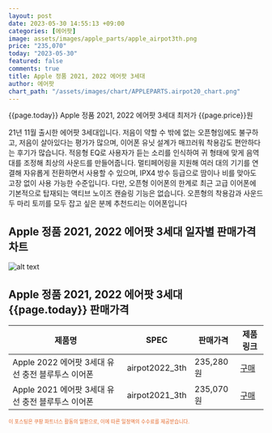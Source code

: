 ```yaml
---
layout: post
date: 2023-05-30 14:55:13 +09:00
categories: [에어팟]
image: assets/images/apple_parts/apple_airpot3th.png
price: "235,070"
today: "2023-05-30"
featured: false
comments: true
title: Apple 정품 2021, 2022 에어팟 3세대
author: 에어팟
chart_path: "/assets/images/chart/APPLEPARTS.airpot20_chart.png"
---
```


{{page.today}} Apple 정품 2021, 2022 에어팟 3세대 최저가 {{page.price}}원

21년 11월 출시한 에어팟 3세대입니다.
저음이 약할 수 밖에 없는 오픈형임에도 불구하고, 저음이 살아있다는 평가가 많으며, 이어폰 유닛 설계가 매끄러워 착용감도 편안하다는 후기가 많습니다.
적응형 EQ로 사용자가 듣는 소리를 인식하여 귀 형태에 맞게 음역대를 조정해 최상의 사운드를 만들어줍니다.
멀티페어링을 지원해 여러 대의 기기를 연결해 자유롭게 전환하면서 사용할 수 있으며, IPX4 방수 등급으로 땀이나 비를 맞아도 고장 없이 사용 가능한 수준입니다.
다만, 오픈형 이어폰의 한계로 최근 고급 이어폰에 기본적으로 탑재되는 액티브 노이즈 캔슬링 기능은 없습니다.
오픈형의 착용감과 사운드 두 마리 토끼를 모두 잡고 싶은 분께 추천드리는 이어폰입니다

## Apple 정품 2021, 2022 에어팟 3세대 일자별 판매가격 차트
![alt text]({{page.chart_path}} "Apple 정품 2021, 2022 에어팟 3세대 판매가격 차트")

## Apple 정품 2021, 2022 에어팟 3세대 {{page.today}} 판매가격
<main>
<table id="rwd-table-large">
  <thead>
    <tr>
      <th>제품명</th>
      <th>SPEC</th>
      <th>판매가격</th>
      <th>제품링크</th>
    </tr>
  </thead>
  <tbody><tr>
        <td>Apple 2022 에어팟 3세대 유선 충전 블루투스 이어폰</td>
        <td>airpot2022_3th</td>
        <td>235,280원</td>
        <td><a href='https://link.coupang.com/a/SG83K' target='_blank'>구매</a></td>
        </tr><tr>
        <td>Apple 2021 에어팟 3세대 유선 충전 블루투스 이어폰</td>
        <td>airpot2021_3th</td>
        <td>235,070원</td>
        <td><a href='https://link.coupang.com/a/SG88f' target='_blank'>구매</a></td>
        </tr></tbody>
</table>
</main>
<div style="color:#e56a2c;font-size: 0.7em;" >
이 포스팅은 쿠팡 파트너스 활동의 일환으로, 이에 따른 일정액의 수수료를 제공받습니다.
</div>
